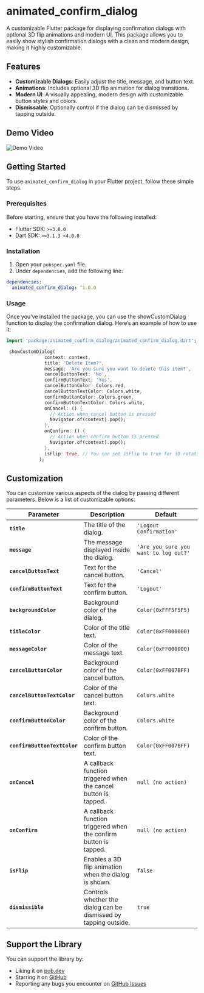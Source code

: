 # animated_confirm_dialog

A customizable Flutter package for displaying confirmation dialogs with optional 3D flip animations and modern UI. This package allows you to easily show stylish confirmation dialogs with a clean and modern design, making it highly customizable.

## Features

- **Customizable Dialogs**: Easily adjust the title, message, and button text.
- **Animations**: Includes optional 3D flip animation for dialog transitions.
- **Modern UI**: A visually appealing, modern design with customizable button styles and colors.
- **Dismissable**: Optionally control if the dialog can be dismissed by tapping outside.

## Demo Video

![Demo Video](https://drive.google.com/file/d/1PANdwn8maKD4nBgPcPec35Riah3qGXvf/view?usp=drive_link)

## Getting Started

To use `animated_confirm_dialog` in your Flutter project, follow these simple steps.

### Prerequisites

Before starting, ensure that you have the following installed:

- Flutter SDK: `>=3.0.0`
- Dart SDK: `>=3.1.3 <4.0.0`

### Installation

1. Open your `pubspec.yaml` file.
2. Under `dependencies`, add the following line:

```yaml
dependencies:
  animated_confirm_dialog: ^1.0.0
```

### Usage

Once you’ve installed the package, you can use the showCustomDialog function to display the confirmation dialog. Here’s an example of how to use it:

```dart
import 'package:animated_confirm_dialog/animated_confirm_dialog.dart';

 showCustomDialog(
              context: context,
              title: 'Delete Item?',
              message: 'Are you sure you want to delete this item?',
              cancelButtonText: 'No',
              confirmButtonText: 'Yes',
              cancelButtonColor: Colors.red,
              cancelButtonTextColor: Colors.white,
              confirmButtonColor: Colors.green,
              confirmButtonTextColor: Colors.white,
              onCancel: () {
                // Action when cancel button is pressed
                Navigator.of(context).pop();
              },
              onConfirm: () {
                // Action when confirm button is pressed
                Navigator.of(context).pop();
              },
              isFlip: true, // You can set isFlip to true for 3D rotation effect
            );

```

## Customization

You can customize various aspects of the dialog by passing different parameters. Below is a list of customizable options:

| Parameter                    | Description                                                      | Default                               |
| ---------------------------- | ---------------------------------------------------------------- | ------------------------------------- |
| **`title`**                  | The title of the dialog.                                         | `'Logout Confirmation'`               |
| **`message`**                | The message displayed inside the dialog.                         | `'Are you sure you want to log out?'` |
| **`cancelButtonText`**       | Text for the cancel button.                                      | `'Cancel'`                            |
| **`confirmButtonText`**      | Text for the confirm button.                                     | `'Logout'`                            |
| **`backgroundColor`**        | Background color of the dialog.                                  | `Color(0xFFF5F5F5)`                   |
| **`titleColor`**             | Color of the title text.                                         | `Color(0xFF000000)`                   |
| **`messageColor`**           | Color of the message text.                                       | `Color(0xFF000000)`                   |
| **`cancelButtonColor`**      | Background color of the cancel button.                           | `Color(0xFF007BFF)`                   |
| **`cancelButtonTextColor`**  | Color of the cancel button text.                                 | `Colors.white`                        |
| **`confirmButtonColor`**     | Background color of the confirm button.                          | `Colors.white`                        |
| **`confirmButtonTextColor`** | Color of the confirm button text.                                | `Color(0xFF007BFF)`                   |
| **`onCancel`**               | A callback function triggered when the cancel button is tapped.  | `null (no action)`                    |
| **`onConfirm`**              | A callback function triggered when the confirm button is tapped. | `null (no action)`                    |
| **`isFlip`**                 | Enables a 3D flip animation when the dialog is shown.            | `false`                               |
| **`dismissible`**            | Controls whether the dialog can be dismissed by tapping outside. | `true`                                |

## Support the Library

You can support the library by:

- Liking it on [pub.dev](https://pub.dev/packages/animated_confirm_dialog)
- Starring it on [GitHub](https://github.com/MilakeSuraj/animated_confirm_dialog)
- Reporting any bugs you encounter on [GitHub Issues](https://github.com/MilakeSuraj/animated_confirm_dialog/issues)

```

```
